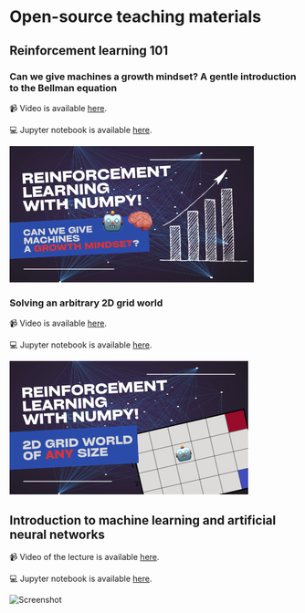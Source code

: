 # Open-source teaching materials

## Reinforcement learning 101

### Can we give machines a growth mindset? A gentle introduction to the Bellman equation

📹 Video is available [here](https://youtu.be/ookYeokJPiA).

💻 Jupyter notebook is available [here](reinforcement-learning-101/Bellman-equation-numerical-solver.ipynb).

![Screenshot](reinforcement-learning-101/Part-1.png)

### Solving an arbitrary 2D grid world

📹 Video is available [here](https://youtu.be/Up6XSRWlcb4).

💻 Jupyter notebook is available [here](reinforcement-learning-101/Bellman-equation-numerical-solver.ipynb).

![Screenshot](reinforcement-learning-101/Part-2.png)

## Introduction to machine learning and artificial neural networks

📹 Video of the lecture is available [here](https://youtu.be/IGEWE81FWMA).

💻 Jupyter notebook is available [here](intro-to-ml-and-anns/ML-lecture.ipynb).

![Screenshot](intro-to-ml-and-anns/thumbnail.png)
